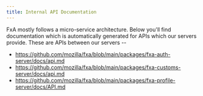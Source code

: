 ```yaml
---
title: Internal API Documentation
---
```


FxA mostly follows a micro-service architecture.  Below you'll find documentation which is automatically generated for APIs which our servers provide.  These are APIs between our servers --

* https://github.com/mozilla/fxa/blob/main/packages/fxa-auth-server/docs/api.md
* https://github.com/mozilla/fxa/blob/main/packages/fxa-customs-server/docs/api.md
* https://github.com/mozilla/fxa/blob/main/packages/fxa-profile-server/docs/API.md

